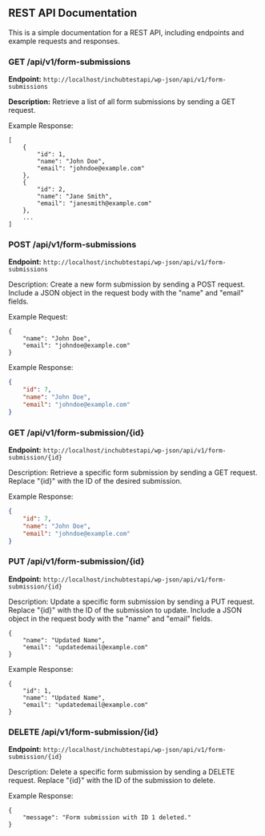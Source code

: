 ## REST API Documentation

This is a simple documentation for a REST API, including endpoints and example requests and responses.

### GET /api/v1/form-submissions

**Endpoint:** `http://localhost/inchubtestapi/wp-json/api/v1/form-submissions`

**Description:** Retrieve a list of all form submissions by sending a GET request.


Example Response:


```http
[
    {
        "id": 1,
        "name": "John Doe",
        "email": "johndoe@example.com"
    },
    {
        "id": 2,
        "name": "Jane Smith",
        "email": "janesmith@example.com"
    },
    ...
]
```
### POST /api/v1/form-submissions

**Endpoint:** `http://localhost/inchubtestapi/wp-json/api/v1/form-submissions`

Description: Create a new form submission by sending a POST request. Include a JSON object in the request body with the "name" and "email" fields.

Example Request:

```http
{
    "name": "John Doe",
    "email": "johndoe@example.com"
}
```
Example Response:


```json
{
    "id": 7,
    "name": "John Doe",
    "email": "johndoe@example.com"
}
```
### GET /api/v1/form-submission/{id}

**Endpoint:** `http://localhost/inchubtestapi/wp-json/api/v1/form-submission/{id}`

Description: Retrieve a specific form submission by sending a GET request. Replace "{id}" with the ID of the desired submission.


Example Response:


```json
{
    "id": 7,
    "name": "John Doe",
    "email": "johndoe@example.com"
}
```
### PUT /api/v1/form-submission/{id}

**Endpoint:** `http://localhost/inchubtestapi/wp-json/api/v1/form-submission/{id}`

Description: Update a specific form submission by sending a PUT request. Replace "{id}" with the ID of the submission to update. Include a JSON object in the request body with the "name" and "email" fields.

```
{
    "name": "Updated Name",
    "email": "updatedemail@example.com"
}
```
Example Response:


```
{
    "id": 1,
    "name": "Updated Name",
    "email": "updatedemail@example.com"
}
```
### DELETE /api/v1/form-submission/{id}

**Endpoint:** `http://localhost/inchubtestapi/wp-json/api/v1/form-submission/{id}`

Description: Delete a specific form submission by sending a DELETE request. Replace "{id}" with the ID of the submission to delete.


Example Response:


```
{
    "message": "Form submission with ID 1 deleted."
}
```
